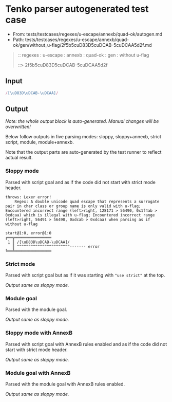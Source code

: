 # Tenko parser autogenerated test case

- From: tests/testcases/regexes/u-escape/annexb/quad-ok/autogen.md
- Path: tests/testcases/regexes/u-escape/annexb/quad-ok/gen/without_u-flag/2f5b5cuD83D5cuDCAB-5cuDCAA5d2f.md

> :: regexes : u-escape : annexb : quad-ok : gen : without u-flag
>
> ::> 2f5b5cuD83D5cuDCAB-5cuDCAA5d2f

## Input


`````js
/[\uD83D\uDCAB-\uDCAA]/
`````

## Output

_Note: the whole output block is auto-generated. Manual changes will be overwritten!_

Below follow outputs in five parsing modes: sloppy, sloppy+annexb, strict script, module, module+annexb.

Note that the output parts are auto-generated by the test runner to reflect actual result.

### Sloppy mode

Parsed with script goal and as if the code did not start with strict mode header.

`````
throws: Lexer error!
    Regex: A double unicode quad escape that represents a surrogate pair in char class or group name is only valid with u-flag; Encountered incorrect range (left>right, 128171 > 56490, 0x1f4ab > 0xdcaa) which is illegal with u-flag; Encountered incorrect range (left>right, 56491 > 56490, 0xdcab > 0xdcaa) when parsing as if without u-flag

start@1:0, error@1:0
╔══╦════════════════
 1 ║ /[\uD83D\uDCAB-\uDCAA]/
   ║ ^^^^^^^^^^^^^^^^^^^^^^^------- error
╚══╩════════════════

`````

### Strict mode

Parsed with script goal but as if it was starting with `"use strict"` at the top.

_Output same as sloppy mode._

### Module goal

Parsed with the module goal.

_Output same as sloppy mode._

### Sloppy mode with AnnexB

Parsed with script goal with AnnexB rules enabled and as if the code did not start with strict mode header.

_Output same as sloppy mode._

### Module goal with AnnexB

Parsed with the module goal with AnnexB rules enabled.

_Output same as sloppy mode._

